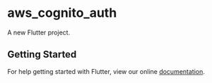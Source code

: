 # aws_cognito_auth

A new Flutter project.

## Getting Started

For help getting started with Flutter, view our online
[documentation](https://flutter.io/).
